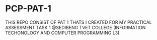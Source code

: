 # PCP-PAT-1
THIS REPO CONSIST OF PAT 1 THATS I CREATED FOR MY PRACTICAL ASSESSMENT TASK 1 @SEDIBENG TVET COLLEGE (INFORMATION TECHONOLOGY AND COMPUTER PROGRAMMING L3)
